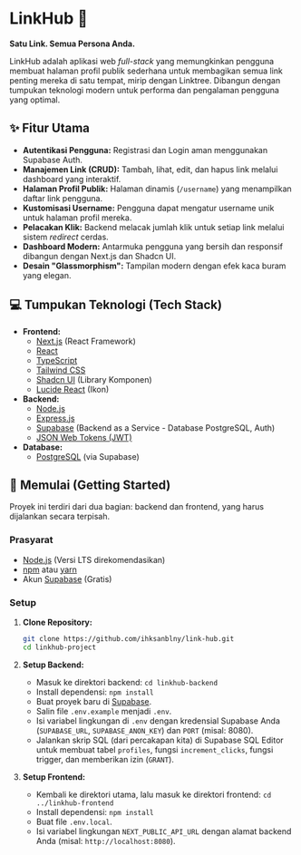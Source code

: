 # LinkHub 🚀

**Satu Link. Semua Persona Anda.**

LinkHub adalah aplikasi web *full-stack* yang memungkinkan pengguna membuat halaman profil publik sederhana untuk membagikan semua link penting mereka di satu tempat, mirip dengan Linktree. Dibangun dengan tumpukan teknologi modern untuk performa dan pengalaman pengguna yang optimal.



## ✨ Fitur Utama

* **Autentikasi Pengguna:** Registrasi dan Login aman menggunakan Supabase Auth.
* **Manajemen Link (CRUD):** Tambah, lihat, edit, dan hapus link melalui dashboard yang interaktif.
* **Halaman Profil Publik:** Halaman dinamis (`/username`) yang menampilkan daftar link pengguna.
* **Kustomisasi Username:** Pengguna dapat mengatur username unik untuk halaman profil mereka.
* **Pelacakan Klik:** Backend melacak jumlah klik untuk setiap link melalui sistem *redirect* cerdas.
* **Dashboard Modern:** Antarmuka pengguna yang bersih dan responsif dibangun dengan Next.js dan Shadcn UI.
* **Desain "Glassmorphism":** Tampilan modern dengan efek kaca buram yang elegan.

## 💻 Tumpukan Teknologi (Tech Stack)

* **Frontend:**
    * [Next.js](https://nextjs.org/) (React Framework)
    * [React](https://reactjs.org/)
    * [TypeScript](https://www.typescriptlang.org/)
    * [Tailwind CSS](https://tailwindcss.com/)
    * [Shadcn UI](https://ui.shadcn.com/) (Library Komponen)
    * [Lucide React](https://lucide.dev/) (Ikon)
* **Backend:**
    * [Node.js](https://nodejs.org/)
    * [Express.js](https://expressjs.com/)
    * [Supabase](https://supabase.com/) (Backend as a Service - Database PostgreSQL, Auth)
    * [JSON Web Tokens (JWT)](https://jwt.io/)
* **Database:**
    * [PostgreSQL](https://www.postgresql.org/) (via Supabase)

## 🚀 Memulai (Getting Started)

Proyek ini terdiri dari dua bagian: backend dan frontend, yang harus dijalankan secara terpisah.

### Prasyarat

* [Node.js](https://nodejs.org/) (Versi LTS direkomendasikan)
* [npm](https://www.npmjs.com/) atau [yarn](https://yarnpkg.com/)
* Akun [Supabase](https://supabase.com/) (Gratis)

### Setup

1.  **Clone Repository:**
    ```bash
    git clone https://github.com/ihksanblny/link-hub.git
    cd linkhub-project
    ```

2.  **Setup Backend:**
    * Masuk ke direktori backend: `cd linkhub-backend`
    * Install dependensi: `npm install`
    * Buat proyek baru di [Supabase](https://supabase.com/).
    * Salin file `.env.example` menjadi `.env`.
    * Isi variabel lingkungan di `.env` dengan kredensial Supabase Anda (`SUPABASE_URL`, `SUPABASE_ANON_KEY`) dan `PORT` (misal: 8080).
    * Jalankan skrip SQL (dari percakapan kita) di Supabase SQL Editor untuk membuat tabel `profiles`, fungsi `increment_clicks`, fungsi trigger, dan memberikan izin (`GRANT`).

3.  **Setup Frontend:**
    * Kembali ke direktori utama, lalu masuk ke direktori frontend: `cd ../linkhub-frontend`
    * Install dependensi: `npm install`
    * Buat file `.env.local`.
    * Isi variabel lingkungan `NEXT_PUBLIC_API_URL` dengan alamat backend Anda (misal: `http://localhost:8080`).

